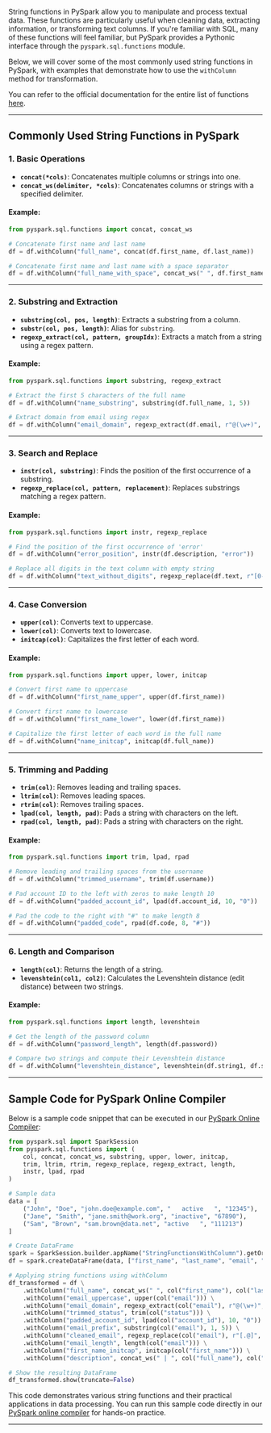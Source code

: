String functions in PySpark allow you to manipulate and process textual data. These functions are particularly useful when cleaning data, extracting information, or transforming text columns. If you're familiar with SQL, many of these functions will feel familiar, but PySpark provides a Pythonic interface through the `pyspark.sql.functions` module.

Below, we will cover some of the most commonly used string functions in PySpark, with examples that demonstrate how to use the `withColumn` method for transformation.

You can refer to the official documentation for the entire list of functions [here](https://spark.apache.org/docs/3.5.3/sql-ref-functions-builtin.html#string-functions).

---

## Commonly Used String Functions in PySpark  

### 1. **Basic Operations**  
- **`concat(*cols)`**: Concatenates multiple columns or strings into one.  
- **`concat_ws(delimiter, *cols)`**: Concatenates columns or strings with a specified delimiter.  

#### Example:  
```python
from pyspark.sql.functions import concat, concat_ws

# Concatenate first name and last name
df = df.withColumn("full_name", concat(df.first_name, df.last_name))

# Concatenate first name and last name with a space separator
df = df.withColumn("full_name_with_space", concat_ws(" ", df.first_name, df.last_name))
```

---

### 2. **Substring and Extraction**  
- **`substring(col, pos, length)`**: Extracts a substring from a column.  
- **`substr(col, pos, length)`**: Alias for `substring`.  
- **`regexp_extract(col, pattern, groupIdx)`**: Extracts a match from a string using a regex pattern.  

#### Example:  
```python
from pyspark.sql.functions import substring, regexp_extract

# Extract the first 5 characters of the full name
df = df.withColumn("name_substring", substring(df.full_name, 1, 5))

# Extract domain from email using regex
df = df.withColumn("email_domain", regexp_extract(df.email, r"@(\w+)", 1))
```

---

### 3. **Search and Replace**  
- **`instr(col, substring)`**: Finds the position of the first occurrence of a substring.  
- **`regexp_replace(col, pattern, replacement)`**: Replaces substrings matching a regex pattern.  

#### Example:  
```python
from pyspark.sql.functions import instr, regexp_replace

# Find the position of the first occurrence of 'error'
df = df.withColumn("error_position", instr(df.description, "error"))

# Replace all digits in the text column with empty string
df = df.withColumn("text_without_digits", regexp_replace(df.text, r"[0-9]", ""))
```

---

### 4. **Case Conversion**  
- **`upper(col)`**: Converts text to uppercase.  
- **`lower(col)`**: Converts text to lowercase.  
- **`initcap(col)`**: Capitalizes the first letter of each word.  

#### Example:  
```python
from pyspark.sql.functions import upper, lower, initcap

# Convert first name to uppercase
df = df.withColumn("first_name_upper", upper(df.first_name))

# Convert first name to lowercase
df = df.withColumn("first_name_lower", lower(df.first_name))

# Capitalize the first letter of each word in the full name
df = df.withColumn("name_initcap", initcap(df.full_name))
```

---

### 5. **Trimming and Padding**  
- **`trim(col)`**: Removes leading and trailing spaces.  
- **`ltrim(col)`**: Removes leading spaces.  
- **`rtrim(col)`**: Removes trailing spaces.  
- **`lpad(col, length, pad)`**: Pads a string with characters on the left.  
- **`rpad(col, length, pad)`**: Pads a string with characters on the right.  

#### Example:  
```python
from pyspark.sql.functions import trim, lpad, rpad

# Remove leading and trailing spaces from the username
df = df.withColumn("trimmed_username", trim(df.username))

# Pad account ID to the left with zeros to make length 10
df = df.withColumn("padded_account_id", lpad(df.account_id, 10, "0"))

# Pad the code to the right with "#" to make length 8
df = df.withColumn("padded_code", rpad(df.code, 8, "#"))
```

---

### 6. **Length and Comparison**  
- **`length(col)`**: Returns the length of a string.  
- **`levenshtein(col1, col2)`**: Calculates the Levenshtein distance (edit distance) between two strings.  

#### Example:  
```python
from pyspark.sql.functions import length, levenshtein

# Get the length of the password column
df = df.withColumn("password_length", length(df.password))

# Compare two strings and compute their Levenshtein distance
df = df.withColumn("levenshtein_distance", levenshtein(df.string1, df.string2))
```

---

## Sample Code for PySpark Online Compiler  

Below is a sample code snippet that can be executed in our [PySpark Online Compiler](../pyspark-online-compiler):

```python
from pyspark.sql import SparkSession
from pyspark.sql.functions import (
    col, concat, concat_ws, substring, upper, lower, initcap, 
    trim, ltrim, rtrim, regexp_replace, regexp_extract, length, 
    instr, lpad, rpad
)

# Sample data
data = [
    ("John", "Doe", "john.doe@example.com", "   active   ", "12345"),
    ("Jane", "Smith", "jane.smith@work.org", "inactive", "67890"),
    ("Sam", "Brown", "sam.brown@data.net", "active   ", "111213")
]

# Create DataFrame
spark = SparkSession.builder.appName("StringFunctionsWithColumn").getOrCreate()
df = spark.createDataFrame(data, ["first_name", "last_name", "email", "status", "account_id"])

# Applying string functions using withColumn
df_transformed = df \
    .withColumn("full_name", concat_ws(" ", col("first_name"), col("last_name"))) \
    .withColumn("email_uppercase", upper(col("email"))) \
    .withColumn("email_domain", regexp_extract(col("email"), r"@(\w+)", 1)) \
    .withColumn("trimmed_status", trim(col("status"))) \
    .withColumn("padded_account_id", lpad(col("account_id"), 10, "0")) \
    .withColumn("email_prefix", substring(col("email"), 1, 5)) \
    .withColumn("cleaned_email", regexp_replace(col("email"), r"[.@]", "-")) \
    .withColumn("email_length", length(col("email"))) \
    .withColumn("first_name_initcap", initcap(col("first_name"))) \
    .withColumn("description", concat_ws(" | ", col("full_name"), col("trimmed_status"), col("email_domain")))

# Show the resulting DataFrame
df_transformed.show(truncate=False)

```  

This code demonstrates various string functions and their practical applications in data processing. You can run this sample code directly in our [PySpark online compiler](../pyspark-online-compiler) for hands-on practice.

---